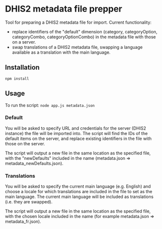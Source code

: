 # DHIS2 metadata file prepper
Tool for preparing a DHIS2 metadata file for import. Current functionality:
* replace identifiers of the "default" dimension (category, categoryOption, categoryCombo, categoryOptionCombo) in the metadata file with those on a server. 
* swap translations of a DHIS2 metadata file, swapping a language available as a translation with the main language.

## Installation
`npm install`

## Usage
To run the script: `node app.js metadata.json`

### Default
You will be asked to specify URL and credentials for the server (DHIS2 instance) the file will be imported into. The script will find the IDs of the default items on the server, and replace existing identifiers in the file with those on the server. 

The script will output a new file in the same location as the specified file, with the "newDefaults" included in the name (metadata.json => metadata_newDefaults.json).

### Translations
You will be asked to specify the current main language (e.g. English) and choose a locale for which translations are included in the file to set as the main language. The current main language will be included as translations (i.e. they are swapped).

The script will output a new file in the same location as the specified file, with the chosen locale included in the name (for example metadata.json => metadata_fr.json).
